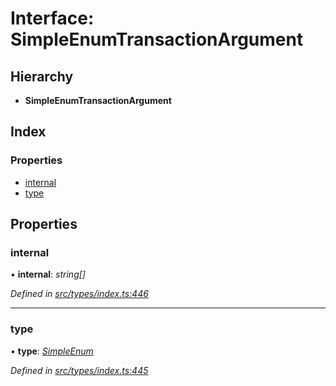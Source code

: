 # Interface: SimpleEnumTransactionArgument

## Hierarchy

* **SimpleEnumTransactionArgument**

## Index

### Properties

* [internal](simpleenumtransactionargument.md#internal)
* [type](simpleenumtransactionargument.md#type)

## Properties

###  internal

• **internal**: *string[]*

*Defined in [src/types/index.ts:446](https://github.com/PolymathNetwork/polymesh-sdk/blob/14db4c2/src/types/index.ts#L446)*

___

###  type

• **type**: *[SimpleEnum](../enums/transactionargumenttype.md#simpleenum)*

*Defined in [src/types/index.ts:445](https://github.com/PolymathNetwork/polymesh-sdk/blob/14db4c2/src/types/index.ts#L445)*
